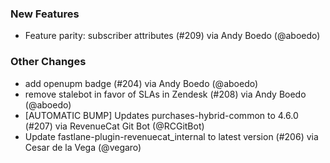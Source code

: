 ### New Features
* Feature parity: subscriber attributes (#209) via Andy Boedo (@aboedo)
### Other Changes
* add openupm badge (#204) via Andy Boedo (@aboedo)
* remove stalebot in favor of SLAs in Zendesk (#208) via Andy Boedo (@aboedo)
* [AUTOMATIC BUMP] Updates purchases-hybrid-common to 4.6.0 (#207) via RevenueCat Git Bot (@RCGitBot)
* Update fastlane-plugin-revenuecat_internal to latest version (#206) via Cesar de la Vega (@vegaro)
